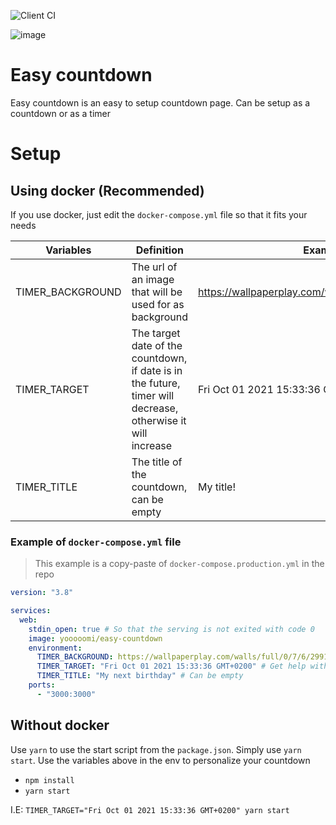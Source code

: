 ![Client CI](https://github.com/Yooooomi/easy-countdown/workflows/Client%20CI/badge.svg)

![image](https://user-images.githubusercontent.com/17204739/88192422-ca28d880-cc3c-11ea-8b88-17ecb72d16ad.png)

# Easy countdown

Easy countdown is an easy to setup countdown page. Can be setup as a countdown or as a timer

# Setup

## Using docker (Recommended)

If you use docker, just edit the `docker-compose.yml` file so that it fits your needs

|Variables|Definition|Example|
|-|-|-|
|TIMER_BACKGROUND|The url of an image that will be used for as background|https://wallpaperplay.com/walls/full/0/7/6/29912.jpg|
|TIMER_TARGET|The target date of the countdown, if date is in the future, timer will decrease, otherwise it will increase|Fri Oct 01 2021 15:33:36 GMT+0200|
|TIMER_TITLE|The title of the countdown, can be empty|My title!|

### Example of `docker-compose.yml` file

> This example is a copy-paste of `docker-compose.production.yml` in the repo

```yml
version: "3.8"

services:
  web:
    stdin_open: true # So that the serving is not exited with code 0
    image: yooooomi/easy-countdown
    environment:
      TIMER_BACKGROUND: https://wallpaperplay.com/walls/full/0/7/6/29912.jpg
      TIMER_TARGET: "Fri Oct 01 2021 15:33:36 GMT+0200" # Get help with https://esqsoft.com/javascript_examples/date-to-epoch.htm
      TIMER_TITLE: "My next birthday" # Can be empty
    ports:
      - "3000:3000"
```

## Without docker

Use `yarn` to use the start script from the 
`package.json`. Simply use `yarn start`. Use the variables above in the env to personalize your countdown

- `npm install`
- `yarn start`

I.E: `TIMER_TARGET="Fri Oct 01 2021 15:33:36 GMT+0200" yarn start`
